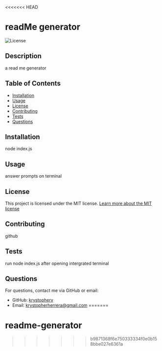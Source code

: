 <<<<<<< HEAD

# readMe generator

![License](https://img.shields.io/badge/License-MIT-blue.svg)

## Description
a read me generator

## Table of Contents
- [Installation](#installation)
- [Usage](#usage)
- [License](#license)
- [Contributing](#contributing)
- [Tests](#tests)
- [Questions](#questions)

## Installation
node index.js

## Usage
answer prompts on terminal

## License

This project is licensed under the MIT license.
[Learn more about the MIT license](https://choosealicense.com/licenses/mit/)


## Contributing
github

## Tests
run node index.js after opening intergrated terminal

## Questions
For questions, contact me via GitHub or email:

- GitHub: [krystopherv](https://github.com/krystopherv)
- Email: krystopherherrera@gmail.com
=======
# readme-generator
>>>>>>> b9871368f6e750333334f0e0b158bbe027e6361a
